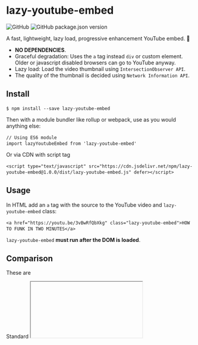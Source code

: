 # lazy-youtube-embed
![GitHub](https://img.shields.io/github/license/logico/lazy-youtube-embed?style=for-the-badge) ![GitHub package.json version](https://img.shields.io/github/package-json/v/logico/lazy-youtube-embed?style=for-the-badge)

A fast, lightweight, lazy load, progressive enhancement YouTube embed. 🤯

- **NO DEPENDENCIES**.
- Graceful degradation: Uses the `a` tag instead `div` or custom element. Older or javascript disabled browsers can go to YouTube anyway.
- Lazy load: Load the video thumbnail using `IntersectionObserver API`.
- The quality of the thumbnail is decided using `Network Information API`.

## Install

```
$ npm install --save lazy-youtube-embed
```

Then with a module bundler like rollup or webpack, use as you would anything else:

```
// Using ES6 module
import lazyYoutubeEmbed from 'lazy-youtube-embed'
```

Or via CDN with script tag

```
<script type="text/javascript" src="https://cdn.jsdelivr.net/npm/lazy-youtube-embed@1.0.0/dist/lazy-youtube-embed.js" defer></script>
```

## Usage

In HTML add an `a` tag with the source to the YouTube video and `lazy-youtube-embed` class:

```
<a href="https://youtu.be/3vBwRfQbXkg" class="lazy-youtube-embed">HOW TO FUNK IN TWO MINUTES</a>
```

`lazy-youtube-embed` **must run after the DOM is loaded**.


## Comparison

These are 


Standard <iframe> YouTube embed.
[TEST IFRAME](https://lab.logico.ar/lazy-youtube-embed/iframe/)

![iframe](comp/iframe/iframe.png)


Using `srcdoc` technique [css-tricks](https://css-tricks.com/lazy-load-embedded-youtube-videos/).
[TEST SRCDOC](https://lab.logico.ar/lazy-youtube-embed/srcdoc/)

![iframe](comp/srcdoc/srcdoc.png)


Using `Lite YouTube Embed` [repo](https://github.com/paulirish/lite-youtube-embed).
[TEST LITE-YOUTUBE-EMBED](https://lab.logico.ar/lazy-youtube-embed/lite-youtube-embed/)

![lite-youtube-embed](comp/iframe/lite-youtube-embed.png)


Using `Lazy YouTube Embed`.
[TEST LAZY-YOUTUBE-EMBED](https://lab.logico.ar/lazy-youtube-embed/lazy-youtube-embed/)

![lite-youtube-embed](comp/iframe/lite-youtube-embed.png)